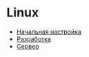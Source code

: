 # Linux

* [Начальная настройка](start/README.md)
* [Разработка](develop/README.md)
* [Сервер](server/README.md)
